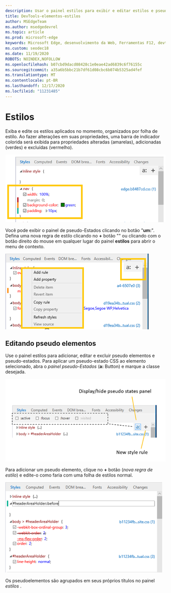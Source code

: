 ```yaml
---
description: Usar o painel estilos para exibir e editar estilos e pseudoelementos aplicados no momento
title: DevTools-elementos-estilos
author: MSEdgeTeam
ms.author: msedgedevrel
ms.topic: article
ms.prod: microsoft-edge
keywords: Microsoft Edge, desenvolvimento da Web, Ferramentas F12, devtools, elementos, estilos, pseudo-estado, pseudo classe, pseudo elemento
ms.custom: seodec18
ms.date: 11/19/2020
ROBOTS: NOINDEX,NOFOLLOW
ms.openlocfilehash: b07cbd9dacd08428c1e0eae42ad6839c6f76155c
ms.sourcegitcommit: a35a6b5bbc21b7df61d08cbc6b074b5325ad4fef
ms.translationtype: MT
ms.contentlocale: pt-BR
ms.lasthandoff: 12/17/2020
ms.locfileid: "11231485"
---
```

# Estilos

Exiba e edite os estilos aplicados no momento, organizados por folha de estilo.  Ao fazer alterações em suas propriedades, uma barra de indicador colorida será exibida para propriedades alteradas (amarelas), adicionadas (verdes) e excluídas (vermelho).

![Painel estilos](../media/elements_styles.png)

Você pode exibir o painel de pseudo-Estados clicando no botão "**um:**". Defina uma nova regra de estilo clicando no **+** botão "" ou clicando com o botão direito do mouse em qualquer lugar do painel **estilos** para abrir o menu de contexto.

![Botões e menu de contexto do painel estilos](../media/elements_styles_buttons.png)

## Editando pseudo elementos

Use o painel estilos para adicionar, editar e excluir pseudo elementos e pseudo-estados. Para aplicar um pseudo-estado CSS ao elemento selecionado, abra o *painel pseudo-Estados* (**a:** Button) e marque a classe desejada.

![Pseudo classes no painel estilos](../media/elements_styles_pseudo_states.png)

Para adicionar um pseudo elemento, clique no **+** botão (*nova regra de estilo*) e edite-o como faria com uma folha de estilos normal.

![Adicionando um pseudo elemento no painel estilos](../media/elements_styles_pseudo_element.png)

Os pseudoelementos são agrupados em seus próprios títulos no painel *estilos* .
